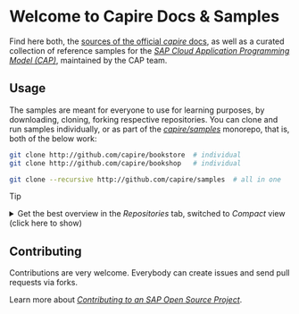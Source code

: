 # Welcome to Capire Docs & Samples

Find here both, the [sources of the official _capire_ docs](https://github.com/capire/docs), as well as a curated collection of reference samples for the [_SAP Cloud Application Programming Model (CAP)_](https://cap.cloud.sap), maintained by the CAP team. 

## Usage 

The samples are meant for everyone to use for learning purposes, by downloading, cloning, forking respective repositories. 
You can clone and run samples individually, or as part of the [_capire/samples_](https://github.com/capire/samples) monorepo, that is, both of the below work:

```sh
git clone http://github.com/capire/bookstore  # individual
git clone http://github.com/capire/bookshop   # individual
```
```sh
git clone --recursive http://github.com/capire/samples  # all in one
```

> [!tip]
> <details>
>  <summary> Get the best overview in the <i>Repositories</i> tab, switched to <i>Compact</i> view (click here to show) </summary>
>  <img width="700" height="777" alt="image" src="https://github.com/user-attachments/assets/f1a05e86-1b9d-4e70-af7f-139d41da1aed" />
> </details>


## Contributing

Contributions are very welcome. Everybody can create issues and send pull requests via forks. 

Learn more about [_Contributing to an SAP Open Source Project_](../CONTRIBUTING.md). 
